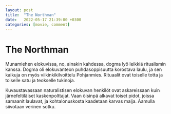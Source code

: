 ```yaml
---
layout: post
title:  "The Northman"
date:   2022-05-17 21:39:00 +0300
categories: [movie, comment]
---
```


# The Northman

Munamiehen elokuvissa, no, ainakin kahdessa, dogma lyö leikkiä ritualismin kanssa. Dogma oli elokuvanteon puhdasoppisuutta korostava laulu, ja sen kaikuja on myös viikinkikilvoittelu Pohjanmies. Rituaalit ovat toiselle totta ja toiselle satu ja teokselle tukinoja.

Kuvaustavassaan naturalistisen elokuvan henkilöt ovat askareissaan kuin järnefeltiläiset kaskenpolttajat. Vaan öisinpä alkavat toiset pidot, joissa samaanit laulavat, ja kohtalonuskosta kaadetaan karvas malja. Aamulla siivotaan verinen sotku.

[//]: # "https://www.imdb.com/title/tt11138512/"